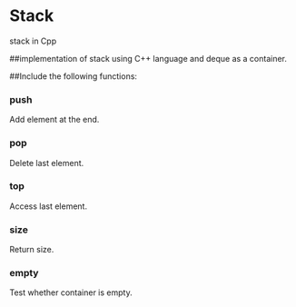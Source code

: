 # Stack
stack in Cpp


##implementation of stack using C++ language and deque as a container. 


##Include the following functions:

### push

Add element at the end.

### pop

Delete last element.

### top

Access last element.

### size

Return size.

### empty

Test whether container is empty.
